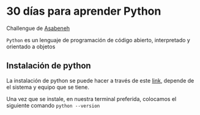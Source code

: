 # 30 días para aprender Python

Challengue de [Asabeneh](https://github.com/Asabeneh)

`Python` es un lenguaje de programación de código abierto, interpretado y orientado a objetos

## Instalación de python 

La instalación de python se puede hacer a través de este [link](https://www.python.org/), depende de el sistema y equipo que se tiene.

Una vez que se instale, en nuestra terminal preferida, colocamos el siguiente comando `python --version`